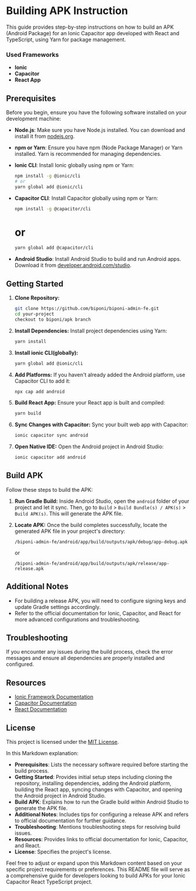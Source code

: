 # Building APK Instruction

This guide provides step-by-step instructions on how to build an APK (Android Package) for an Ionic Capacitor app developed with React and TypeScript, using Yarn for package management.

### Used Frameworks

- **Ionic**
- **Capacitor**
- **React App**

## Prerequisites

Before you begin, ensure you have the following software installed on your development machine:

- **Node.js**: Make sure you have Node.js installed. You can download and install it from [nodejs.org](https://nodejs.org/).
- **npm or Yarn**: Ensure you have npm (Node Package Manager) or Yarn installed. Yarn is recommended for managing dependencies.
- **Ionic CLI**: Install Ionic globally using npm or Yarn:

  ```bash
  npm install -g @ionic/cli
  # or
  yarn global add @ionic/cli
  ```

- **Capacitor CLI**: Install Capacitor globally using npm or Yarn:

  ```bash
  npm install -g @capacitor/cli
  ```

  # or

  ```bash
  yarn global add @capacitor/cli
  ```

- **Android Studio**: Install Android Studio to build and run Android apps. Download it from [developer.android.com/studio](https://developer.android.com/studio).

## Getting Started

1. **Clone Repository:**

   ```bash
   git clone https://github.com/biponi/biponi-admin-fe.git
   cd your-project
   checkout to biponi/apk branch
   ```

2. **Install Dependencies:**
   Install project dependencies using Yarn:

   ```bash
   yarn install
   ```

3. **Install ionic CLI(globally):**

   ```bash
   yarn global add @ionic/cli
   ```

4. **Add Platforms:**
   If you haven't already added the Android platform, use Capacitor CLI to add it:

   ```bash
   npx cap add android
   ```

5. **Build React App:**
   Ensure your React app is built and compiled:

   ```bash
   yarn build
   ```

6. **Sync Changes with Capacitor:**
   Sync your built web app with Capacitor:

   ```bash
   ionic capacitor sync android
   ```

7. **Open Native IDE:**
   Open the Android project in Android Studio:
   ```bash
   ionic capacitor add android
   ```

## Build APK

Follow these steps to build the APK:

1. **Run Gradle Build:**
   Inside Android Studio, open the `android` folder of your project and let it sync. Then, go to `Build` > `Build Bundle(s) / APK(s)` > `Build APK(s)`. This will generate the APK file.

2. **Locate APK:**
   Once the build completes successfully, locate the generated APK file in your project's directory:

   ```
   /biponi-admin-fe/android/app/build/outputs/apk/debug/app-debug.apk
   ```

   or

   ```
   /biponi-admin-fe/android/app/build/outputs/apk/release/app-release.apk
   ```

## Additional Notes

- For building a release APK, you will need to configure signing keys and update Gradle settings accordingly.
- Refer to the official documentation for Ionic, Capacitor, and React for more advanced configurations and troubleshooting.

## Troubleshooting

If you encounter any issues during the build process, check the error messages and ensure all dependencies are properly installed and configured.

## Resources

- [Ionic Framework Documentation](https://ionicframework.com/docs)
- [Capacitor Documentation](https://capacitorjs.com/docs)
- [React Documentation](https://reactjs.org/docs/getting-started.html)

## License

This project is licensed under the [MIT License](LICENSE).

In this Markdown explanation:

- **Prerequisites**: Lists the necessary software required before starting the build process.
- **Getting Started**: Provides initial setup steps including cloning the repository, installing dependencies, adding the Android platform, building the React app, syncing changes with Capacitor, and opening the Android project in Android Studio.
- **Build APK**: Explains how to run the Gradle build within Android Studio to generate the APK file.
- **Additional Notes**: Includes tips for configuring a release APK and refers to official documentation for further guidance.
- **Troubleshooting**: Mentions troubleshooting steps for resolving build issues.
- **Resources**: Provides links to official documentation for Ionic, Capacitor, and React.
- **License**: Specifies the project's license.

Feel free to adjust or expand upon this Markdown content based on your specific project requirements or preferences. This README file will serve as a comprehensive guide for developers looking to build APKs for your Ionic Capacitor React TypeScript project.
